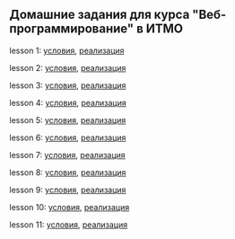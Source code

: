## Домашние задания для курса "Веб-программирование" в ИТМО

lesson 1: [условия](/lesson1/problems.pdf), [реализация](/lesson1)

lesson 2: [условия](/lesson2/problems.pdf), [реализация](/lesson2)

lesson 3: [условия](/lesson3/problems.pdf), [реализация](/lesson3)

lesson 4: [условия](https://docs.google.com/document/d/1EI_5kwo2yNWdgYM6FpvdYAmsT3XsRxfrJw6T6WW5TrI/edit?usp=sharing), [реализация](/lesson4)

lesson 5: [условия](https://docs.google.com/document/d/1o3LZbZx0OqsAv2IJb1LkbtWXTiVyMe1OG6RhakFtwro/edit?usp=sharing), [реализация](/lesson5)

lesson 6: [условия](https://docs.google.com/document/d/1GviRYeKbvgXPVX_R2HVkMpbsIgYSjh5vG0d5V0cDck8/edit?usp=sharing), [реализация](/lesson6)

lesson 7: [условия](/lesson3/problems.pdf), [реализация](/lesson3)

lesson 8: [условия](/lesson3/problems.pdf), [реализация](/lesson3)

lesson 9: [условия](/lesson3/problems.pdf), [реализация](/lesson3)

lesson 10: [условия](/lesson3/problems.pdf), [реализация](/lesson3)

lesson 11: [условия](/lesson3/problems.pdf), [реализация](/lesson3)


